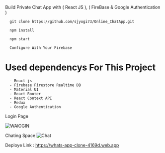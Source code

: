 Build Private Chat App with ( React JS ), ( FireBase & Google Authentication )


      git clone https://github.com/sjyogi73/Online_ChatApp.git
      
      npm install
      
      npm start
      
      Configure With Your Firebase
      
 # Used dependencys For This Project
      - React js
      - Firebase Firestore Realtime DB
      - Material UI
      - React Router
      - React Context API
      - Redux
      - Google Authentication

Login Page

![WAlOGIN](https://user-images.githubusercontent.com/82278181/175315634-d124089d-02fd-4c38-92ed-45449818b198.png)

Chating Space
![Chat](https://user-images.githubusercontent.com/82278181/173186638-f019fa9e-7569-4d57-871b-87ec1126d1e6.png)



Deploye Link : https://whats-app-clone-4169d.web.app


